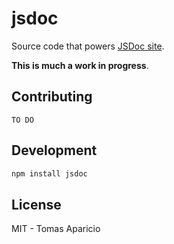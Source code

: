 # jsdoc

Source code that powers [JSDoc site](http://jsdoc.herokuapp.com).

**This is much a work in progress**.

## Contributing

`TO DO`

## Development

```js
npm install jsdoc
```

## License

MIT - Tomas Aparicio
